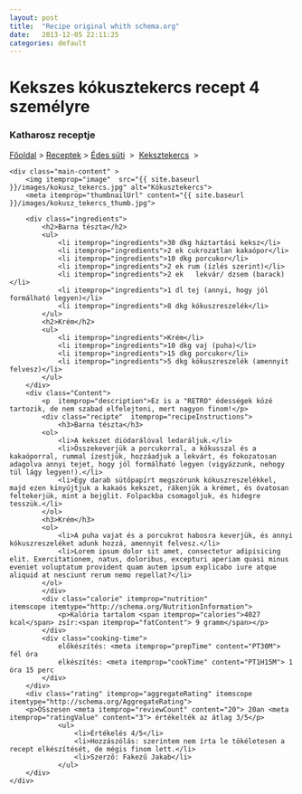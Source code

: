 ```yaml
---
layout: post
title:  "Recipe original whith schema.org"
date:   2013-12-05 22:11:25
categories: default
---
```


<div  itemscope itemtype="http://schema.org/Recipe">
	<h1 itemprop="name">Kekszes kókusztekercs recept <span itemprop="recipeYield">4 személyre</span></h1>
	<h3><span itemprop="author">Katharosz</span> receptje</h3>
  <span itemscope itemtype="http://data-vocabulary.org/Breadcrumb" class="breadcrumb">
    <a href="{{ site.baseurl }}" itemprop="url"><span itemprop="title">Főoldal</span></a>
  </span> >
  <span itemscope itemtype="http://data-vocabulary.org/Breadcrumb" class="breadcrumb">
    <a href="/receptek/kategoria" itemprop="url"><span itemprop="title">Receptek</span></a>
  </span>
    >
  <span itemscope itemtype="http://data-vocabulary.org/Breadcrumb" class="breadcrumb">
    <a href="{{ site.baseurl }}/receptek/kategoria/edes-suti" itemprop="url"><span itemprop="title">Édes süti</span></a>
  </span>
   > 
  <span itemscope itemtype="http://data-vocabulary.org/Breadcrumb" class="breadcrumb">
    <a href="{{ site.baseurl }}/receptek/kategoria/edes-suti/keksztekercs" itemprop="url"><span itemprop="title">Keksztekercs</span></a>
  </span>
     >
</nav>


	<div class="main-content" >
		<img itemprop="image"  src="{{ site.baseurl }}/images/kokusz_tekercs.jpg" alt="Kókusztekercs">
		<meta itemprop="thumbnailUrl" content="{{ site.baseurl }}/images/kokusz_tekercs_thumb.jpg">

		<div class="ingredients">
			<h2>Barna tészta</h2>
			<ul>
				<li itemprop="ingredients">30 dkg háztartási keksz</li>
				<li itemprop="ingredients">2 ek cukrozatlan kakaópor</li>
				<li itemprop="ingredients">10 dkg porcukor</li>
				<li itemprop="ingredients">2 ek rum (ízlés szerint)</li>
				<li itemprop="ingredients">2 ek   lekvár/ dzsem (barack)</li>
				<li itemprop="ingredients">1 dl tej (annyi, hogy jól formálható legyen)</li>
				<li itemprop="ingredients">8 dkg kókuszreszelék</li>
			</ul>
			<h2>Krém</h2>
			<ul>
				<li itemprop="ingredients">Krém</li>
				<li itemprop="ingredients">10 dkg vaj (puha)</li>
				<li itemprop="ingredients">15 dkg porcukor</li>
				<li itemprop="ingredients">5 dkg kókuszreszelék (amennyit felvesz)</li>
			</ul>
		</div>
		<div class="Content">
			<p  itemprop="description">Ez is a "RETRO" édességek közé tartozik, de nem szabad elfelejteni, mert nagyon finom!</p>
			<div class="recipte"  itemprop="recipeInstructions">
				<h3>Barna tészta</h3>
			<ol>
				<li>A kekszet diódarálóval ledaráljuk.</li>
				<li>Összekeverjük a porcukorral, a kókusszal és a kakaóporral, rummal ízestjük, hozzáadjuk a lekvárt, és fokozatosan adagolva annyi tejet, hogy jól formálható legyen (vigyázzunk, nehogy túl lágy legyen!).</li>
				<li>Egy darab sütőpapírt megszórunk kókuszreszelékkel, majd ezen kinyújtjuk a kakaós kekszet, rákenjük a krémet, és óvatosan feltekerjük, mint a bejglit. Folpackba csomagoljuk, és hidegre tesszük.</li>
			</ol>
			<h3>Krém</h3>
			<ol>
				<li>A puha vajat és a porcukrot habosra keverjük, és annyi kókuszreszeléket adunk hozzá, amennyit felvesz.</li>
				<li>Lorem ipsum dolor sit amet, consectetur adipisicing elit. Exercitationem, natus, doloribus, excepturi aperiam quasi minus eveniet voluptatum provident quam autem ipsum explicabo iure atque aliquid at nesciunt rerum nemo repellat?</li>
			</ol>
			</div>
			<div class="calorie" itemprop="nutrition"
    itemscope itemtype="http://schema.org/NutritionInformation">
				<p>Kalória tartalom <span itemprop="calories">4027 kcal</span> zsír:<span itemprop="fatContent"> 9 gramm</span></p>
			</div>
			<div class="cooking-time">
				előkészítés: <meta itemprop="prepTime" content="PT30M"> fél óra
				elkészítés: <meta itemprop="cookTime" content="PT1H15M"> 1 óra 15 perc
			</div>
		</div>
		<div class="rating" itemprop="aggregateRating" itemscope itemtype="http://schema.org/AggregateRating">
		<p>ÖSszesen <meta itemprop="reviewCount" content="20"> 20an <meta  itemprop="ratingValue" content="3"> értékelték az átlag 3/5</p>
				<ul>
					<li>Értékelés 4/5</li>
					<li>Hozzászólás: szerintem nem írta le tökéletesen a recept elkészítését, de mégis finom lett.</li>
					<li>Szerző: Fakezű Jakab</li>
				</ul>
		</div>
	</div>
</div>